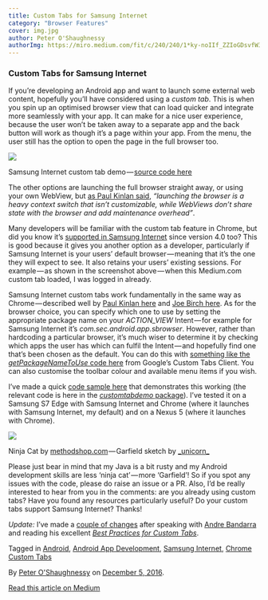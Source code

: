 ```yaml
---
title: Custom Tabs for Samsung Internet
category: "Browser Features"
cover: img.jpg
author: Peter O'Shaughnessy
authorImg: https://miro.medium.com/fit/c/240/240/1*ky-noIIf_ZZIoGDsvfW3AA.jpeg
---
```


### Custom Tabs for Samsung Internet

If you’re developing an Android app and want to launch some external web content, hopefully you’ll have considered using a _custom tab_. This is when you spin up an optimised browser view that can load quicker and integrate more seamlessly with your app. It can make for a nice user experience, because the user won’t be taken away to a separate app and the back button will work as though it’s a page within your app. From the menu, the user still has the option to open the page in the full browser too.

![](https://cdn-images-1.medium.com/max/800/1*euR8TRux2wG1IW5g_basnQ.png)

Samsung Internet custom tab demo — [source code here](https://github.com/SamsungInternet/examples/tree/master/custom-tab-demo)

The other options are launching the full browser straight away, or using your own WebView, but [as Paul Kinlan said](https://developer.chrome.com/multidevice/android/customtabs), _“launching the browser is a heavy context switch that isn’t customizable, while WebViews don’t share state with the browser and add maintenance overhead”_.

Many developers will be familiar with the custom tab feature in Chrome, but did you know it’s [supported in Samsung Internet](http://developer.samsung.com/technical-doc/view.do?v=T000000245&pi=2&ps=10&pb=Y&ct=&sc=) since version 4.0 too? This is good because it gives you another option as a developer, particularly if Samsung Internet is your users’ default browser — meaning that it’s the one they will expect to see. It also retains your users’ existing sessions. For example — as shown in the screenshot above — when this Medium.com custom tab loaded, I was logged in already.

Samsung Internet custom tabs work fundamentally in the same way as Chrome — described well by [Paul Kinlan here](https://developer.chrome.com/multidevice/android/customtabs) and [Joe Birch here](https://labs.ribot.co.uk/exploring-chrome-customs-tabs-on-android-ef427effe2f4). As for the browser choice, you can specify which one to use by setting the appropriate package name on your _ACTION_VIEW_ Intent — for example for Samsung Internet it’s _com.sec.android.app.sbrowser_. However, rather than hardcoding a particular browser, it’s much wiser to determine it by checking which apps the user has which can fulfil the Intent — and hopefully find one that’s been chosen as the default. You can do this with [something like the _getPackageNameToUse_ code here](https://github.com/GoogleChrome/custom-tabs-client/blob/master/shared/src/main/java/org/chromium/customtabsclient/shared/CustomTabsHelper.java#L63) from Google’s Custom Tabs Client. You can also customise the toolbar colour and available menu items if you wish.

I’ve made a quick [code sample here](https://github.com/SamsungInternet/examples/tree/master/custom-tab-demo) that demonstrates this working (the relevant code is here in the [_customtabdemo_ package](https://github.com/SamsungInternet/examples/tree/master/custom-tab-demo/app/src/main/java/com/example/samsunginternet/customtabdemo)). I’ve tested it on a Samsung S7 Edge with Samsung Internet and Chrome (where it launches with Samsung Internet, my default) and on a Nexus 5 (where it launches with Chrome).

![](https://cdn-images-1.medium.com/max/600/1*mc5smFp2g6AQXC5lejokcg.png)

Ninja Cat by [methodshop.com](https://www.flickr.com/photos/methodshop/3206290013) — Garfield sketch by [\_unicorn\_](https://www.sketchport.com/user/5392545660010496/_unicorn_)

Please just bear in mind that my Java is a bit rusty and my Android development skills are less ‘ninja cat’ — more ‘Garfield’! So if you spot any issues with the code, please do raise an issue or a PR. Also, I’d be really interested to hear from you in the comments: are you already using custom tabs? Have you found any resources particularly useful? Do your custom tabs support Samsung Internet? Thanks!

_Update:_ I’ve made a [couple of changes](https://github.com/SamsungInternet/examples/pull/1) after speaking with [Andre Bandarra](https://medium.com/u/a97b3497bd08) and reading his excellent [_Best Practices for Custom Tabs_](https://medium.com/google-developers/best-practices-for-custom-tabs-5700e55143ee).

Tagged in [Android](https://medium.com/tag/android), [Android App Development](https://medium.com/tag/android-app-development), [Samsung Internet](https://medium.com/tag/samsung-internet), [Chrome Custom Tabs](https://medium.com/tag/chrome-custom-tabs)

By [Peter O'Shaughnessy](https://medium.com/@poshaughnessy) on [December 5, 2016](https://medium.com/p/8563e4754b22).

[Read this article on Medium](https://medium.com/@poshaughnessy/custom-tabs-for-samsung-internet-8563e4754b22)
